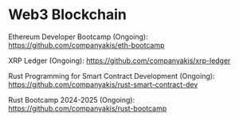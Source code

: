 # Web3 Blockchain

Ethereum Developer Bootcamp (Ongoing):
https://github.com/companyakis/eth-bootcamp

XRP Ledger (Ongoing):
https://github.com/companyakis/xrp-ledger

Rust Programming for Smart Contract Development (Ongoing): 
https://github.com/companyakis/rust-smart-contract-dev

Rust Bootcamp 2024-2025 (Ongoing):
https://github.com/companyakis/rust-bootcamp
